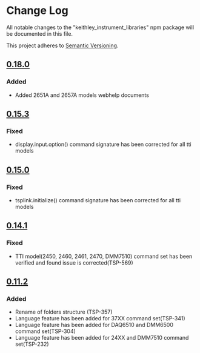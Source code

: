 # Change Log

All notable changes to the "keithley_instrument_libraries" npm package will be documented in this file.

This project adheres to [Semantic Versioning](https://semver.org/spec/v2.0.0.html).


<!--
Check [Keep a Changelog](http://keepachangelog.com/) for recommendations on how to structure this file.

    Added -- for new features.
    Changed -- for changes in existing functionality.
    Deprecated -- for soon-to-be removed features.
    Removed -- for now removed features.
    Fixed -- for any bug fixes.
    Security -- in case of vulnerabilities.
-->

## [0.18.0]

### Added
- Added 2651A and 2657A models webhelp documents

## [0.15.3]

### Fixed
- display.input.option() command signature has been corrected for all tti models

## [0.15.0]

### Fixed
- tsplink.initialize() command signature has been corrected for all tti models

## [0.14.1]

### Fixed
- TTI model(2450, 2460, 2461, 2470, DMM7510) command set has been verified and found issue is corrected(TSP-569)

## [0.11.2]

### Added
- Rename of folders structure (TSP-357)
- Language feature has been added for 37XX command set(TSP-341)
- Language feature has been added for  DAQ6510 and DMM6500 command set(TSP-304)
- Language feature has been added for 24XX and DMM7510 command set(TSP-232)

[0.18.0]: https://github.com/tektronix/tsp-toolkit-webhelp/releases/tag/v0.18.0
[0.15.3]: https://github.com/tektronix/tsp-toolkit-webhelp/releases/tag/v0.15.3
[0.15.0]: https://github.com/tektronix/tsp-toolkit-webhelp/releases/tag/v0.15.0
[0.14.1]: https://github.com/tektronix/tsp-toolkit-webhelp/releases/tag/v0.14.1
[0.11.2]: https://github.com/tektronix/tsp-toolkit-webhelp/releases/tag/v0.11.2
